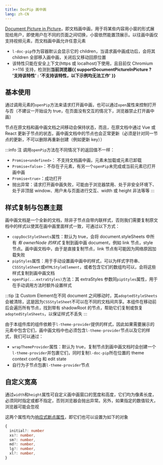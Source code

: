 ```yaml
---
title: DocPip 画中画
lang: zh-CN
---
```


[Document Picture in Picture](https://developer.mozilla.org/en-US/docs/Web/API/Document_Picture-in-Picture_API)，即文档画中画，用于将某些内容用小窗的形式展现给用户，即使用户在不同的页面之间切换，小窗依然能置顶展示。以往画中画仅支持视频元素，而文档画中画允许任意元素

- `l-doc-pip`作为容器默认会显示它的 children，当请求画中画成功后，会将其 children 全部移入画中画，关闭后又移动回原位置
- 该特性只能在安全上下文(https 或 localhost)下使用，且目前仅 Chromium >=116 支持，检测到**当前浏览器{{ supportDocumentPictureInPicture ? '支持该特性' : '不支持该特性，以下示例均无法工作' }}**

## 基本使用

通过调用元素的`openPip`方法来请求打开画中画，也可以通过`open`属性来控制打开与否（不建议一开始设为 true，在页面没有交互的情况下，浏览器禁止打开画中画）

节点在原文档和画中画文档之间移动会保持状态，而且，在原文档中通过 Vue 或 React 更新子节点的状态，画中画文档中的节点也会正常更新（必须是针对同一节点的更新，不可以删除再重新创建（例如更新 key））

<!-- @Code:basicUsage -->

:::info 注
调用`openPip`方法在不同情况下的返回值不一样：

- `Promise<undefined>`： 不支持文档画中画，元素未加载或元素已卸载
- `Promise<false>`：不存在子元素，有另一个`openPip`未完成或当前元素已打开画中画
- `Promise<true>`：成功打开
- 抛出异常：请求打开画中画失败，可能由于浏览器禁用、处于非安全环境下、处于非顶层 window、用户未与页面进行交互、width 或 height 非法等等
  :::

## 样式复制与包裹主题

画中画文档是一个全新的文档，除非子节点自带内联样式，否则我们需要复制原文档中的样式以使其在画中画里面样式一致，可通过以下方式：

- `copyDocStyleSheets`属性：默认为 true，会将 document.styleSheets 中所有 _有 ownerNode 的样式_ 复制到画中画 document，例如 link 节点，style 节点。画中画文档中，由于是直接复制节点，link 节点有可能因为网络原因加载失败
- `pipStyles`属性：用于手动设置画中画中的样式，可以为样式字符串、`CSSStyleSheet`或`HTMLStyleElement`，或者包含它们的数组均可以，会将这些样式复制到画中画文档
- `openPip(...extraStyles)`方法：其 extraStyles 参数同`pipStyles`属性，用于在手动调用方法时额外设置样式

:::tip 注
Custom Element在不同 document 之间移动时，其`adoptedStyleSheets`会被清除，这是因为`CSSStyleSheet`不可以在不同的文档间共享。本组件在移动前后会遍历所有节点，找到带有 shadowRoot 的节点，帮助它们复制或恢复`adoptedStyleSheets`，以保证样式不丢失
:::

由于本组件库的组件依赖于`l-theme-provider`提供的样式，因此如果需要展示的元素中包含它们，画中画文档中也必须包含`l-theme-provider`节点以及它的样式，我们可以通过：

- `wrapThemeProvider`属性：默认为 true，复制节点到画中画文档时会创建一个`l-theme-provider`并包裹它们，同时复制`l-doc-pip`所在位置的 theme context config 和 edit state
- 自行为子节点包裹`l-theme-provider`节点

<!-- @Code:copyStyles -->

## 自定义宽高

通过`width`和`height`属性可自定义画中画窗口的宽度和高度，它们均为像素长度，必须同时指定或都不指定，否则浏览器会抛出异常。另外，如果指定的数值较大，浏览器可能会忽视

这两个属性均为[响应式断点属性](/components/theme-provider/)，即它们也可以设置为如下的对象

```ts
{
  initial?: number
  xs?: number,
  sm?: number,
  md?: number,
  lg?: number,
  xl?: number,
}
```

<!-- @Code:differentSize -->

<script setup>
import { supportDocumentPictureInPicture } from '@lun/utils';
</script>
